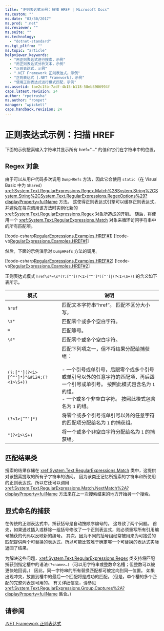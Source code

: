 ```yaml
---
title: "正则表达式示例：扫描 HREF | Microsoft Docs"
ms.custom: ""
ms.date: "03/30/2017"
ms.prod: ".net"
ms.reviewer: ""
ms.suite: ""
ms.technology: 
  - "dotnet-standard"
ms.tgt_pltfrm: ""
ms.topic: "article"
helpviewer_keywords: 
  - "用正则表达式进行搜索，示例"
  - "用正则表达式分析文本，示例"
  - "正则表达式，示例"
  - ".NET Framework 正则表达式，示例"
  - "正则表达式 [.NET Framework]，示例"
  - "使用正则表达式进行模式匹配，示例"
ms.assetid: fae2c15b-7adf-4b15-b118-58eb3906994f
caps.latest.revision: 24
author: "rpetrusha"
ms.author: "ronpet"
manager: "wpickett"
caps.handback.revision: 24
---
```

# 正则表达式示例：扫描 HREF
下面的示例搜索输入字符串并显示所有 href\="…" 的值和它们在字符串中的位置。  
  
## Regex 对象  
 由于可以从用户代码多次调用 `DumpHRefs` 方法，因此它会使用 `static`（在 Visual Basic 中为 `Shared`）<xref:System.Text.RegularExpressions.Regex.Match%28System.String%2CSystem.String%2CSystem.Text.RegularExpressions.RegexOptions%29?displayProperty=fullName> 方法。  这使得正则表达式引擎可以缓存正则表达式，并避免在每次调用该方法时实例化新的 <xref:System.Text.RegularExpressions.Regex> 对象所造成的开销。  随后，将使用一个 <xref:System.Text.RegularExpressions.Match> 对象来循环访问字符串中的所有匹配项。  
  
 [!code-csharp[RegularExpressions.Examples.HREF#1](../../../samples/snippets/csharp/VS_Snippets_CLR/RegularExpressions.Examples.HREF/cs/example.cs#1)]
 [!code-vb[RegularExpressions.Examples.HREF#1](../../../samples/snippets/visualbasic/VS_Snippets_CLR/RegularExpressions.Examples.HREF/vb/example.vb#1)]  
  
 然后，下面的示例演示对 `DumpHRefs` 方法的调用。  
  
 [!code-csharp[RegularExpressions.Examples.HREF#2](../../../samples/snippets/csharp/VS_Snippets_CLR/RegularExpressions.Examples.HREF/cs/example.cs#2)]
 [!code-vb[RegularExpressions.Examples.HREF#2](../../../samples/snippets/visualbasic/VS_Snippets_CLR/RegularExpressions.Examples.HREF/vb/example.vb#2)]  
  
 正则表达式模式 `href\s*=\s*(?:["'](?<1>[^"']*)["']|(?<1>\S+))` 的含义如下表所示。  
  
|模式|说明|  
|--------|--------|  
|`href`|匹配文本字符串“href”。  匹配不区分大小写。|  
|`\s*`|匹配零个或多个空白字符。|  
|`=`|匹配等号。|  
|`\s*`|匹配零个或多个空白字符。|  
|`(?:["'](?<1>[^"']*)"&#124;(?<1>\S+))`|匹配下列项之一，但不将结果分配给捕获组：<br /><br /> -   一个引号或单引号，后跟零个或多个引号或单引号以外的任意字符的匹配项，再后跟一个引号或单引号。  按照此模式包含名为 `1` 的组。<br />-   一个或多个非空白字符。  按照此模式包含名为 `1` 的组。|  
|`(?<1>[^"']*)`|将零个或多个引号或单引号以外的任意字符的匹配项分配给名为 `1` 的捕获组。|  
|`"(?<1>\S+)`|将一个或多个非空白字符分配给名为 `1` 的捕获组。|  
  
## 匹配结果类  
 搜索的结果存储在 <xref:System.Text.RegularExpressions.Match> 类中，这提供对该搜索提取的所有子字符串的访问。  因为该类还记忆所搜索的字符串和所使用的正则表达式，所以它还可以调用 <xref:System.Text.RegularExpressions.Match.NextMatch%2A?displayProperty=fullName> 方法来在上一次搜索结束的地方开始另一个搜索。  
  
## 显式命名的捕获  
 在传统的正则表达式中，捕获括号是自动按顺序编号的。  这导致了两个问题。  首先，如果通过插入或移除一组括号修改了一个正则表达式，则必须重写所有引用编号捕获的代码以反映新的编号。  其次，因为不同的括号组经常被用来为可接受的匹配提供两个可替换的表达式，所以可能比较难于确定哪一个可替换的表达式实际返回了结果。  
  
 为解决这些问题，<xref:System.Text.RegularExpressions.Regex> 类支持将匹配捕获到指定槽中的语法`(?<name>…)`（可以用字符串或整数命名槽；但整数可以被更快地回调。）  因此，同一字符串的所有替换匹配都可被定向到同一位置。  如果出现冲突，放置到槽中的最后一个匹配将是成功的匹配。（但是，单个槽的多个匹配的完整列表是可用的。  有关详细信息，请参见 <xref:System.Text.RegularExpressions.Group.Captures%2A?displayProperty=fullName> 集合。）  
  
## 请参阅  
 [.NET Framework 正则表达式](../../../docs/standard/base-types/regular-expressions.md)
